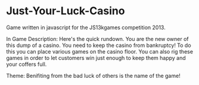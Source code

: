 Just-Your-Luck-Casino
=====================

Game written in javascript for the JS13kgames competition 2013.


In Game Description:
		Here's the quick rundown.  You are the new owner of this dump of a casino.  You need to keep the casino from bankruptcy!
		To do this you can place various games on the casino floor.  You can also rig these games in order to let customers win just enough to keep them
		happy and your coffers full.
		
		
Theme:
  Benifiting from the bad luck of others is the name of the game!  
